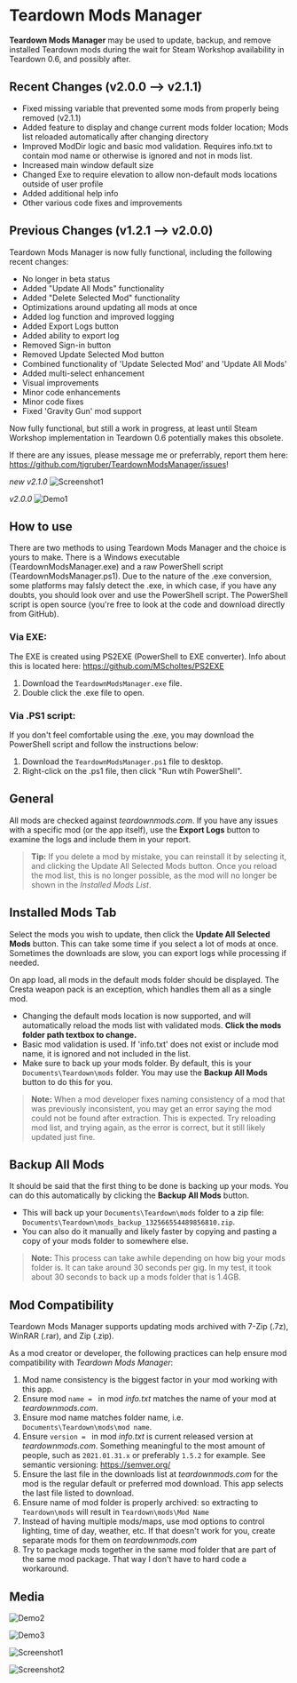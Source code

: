 # Teardown Mods Manager
**Teardown Mods Manager** may be used to update, backup, and remove installed Teardown mods during the wait for Steam Workshop availability in Teardown 0.6, and possibly after.

## Recent Changes (v2.0.0 --> v2.1.1)
* Fixed missing variable that prevented some mods from properly being removed (v2.1.1)
* Added feature to display and change current mods folder location; Mods list reloaded automatically after changing directory
* Improved ModDir logic and basic mod validation. Requires info.txt to contain mod name or otherwise is ignored and not in mods list.
* Increased main window default size
* Changed Exe to require elevation to allow non-default mods locations outside of user profile
* Added additional help info
* Other various code fixes and improvements

## Previous Changes (v1.2.1 --> v2.0.0)
Teardown Mods Manager is now fully functional, including the following recent changes:
* No longer in beta status
* Added "Update All Mods" functionality
* Added "Delete Selected Mod" functionality
* Optimizations around updating all mods at once
* Added log function and improved logging
* Added Export Logs button
* Added ability to export log
* Removed Sign-in button
* Removed Update Selected Mod button
* Combined functionality of 'Update Selected Mod' and 'Update All Mods'
* Added multi-select enhancement
* Visual improvements
* Minor code enhancements
* Minor code fixes
* Fixed 'Gravity Gun' mod support

Now fully functional, but still a work in progress, at least until Steam Workshop implementation in Teardown 0.6 potentially makes this obsolete.

If there are any issues, please message me or preferrably, report them here: https://github.com/tjgruber/TeardownModsManager/issues!

*new v2.1.0*
![Screenshot1](images/Screenshot_3.png)

*v2.0.0*
![Demo1](images/TeardownModsManager_v2.0.0_Demo1.gif)

## How to use
There are two methods to using Teardown Mods Manager and the choice is yours to make. There is a Windows executable (TeardownModsManager.exe) and a raw PowerShell script (TeardownModsManager.ps1). Due to the nature of the .exe conversion, some platforms may falsly detect the .exe, in which case, if you have any doubts, you should look over and use the PowerShell script. The PowerShell script is open source (you're free to look at the code and download directly from GitHub).
### **Via EXE:**
The EXE is created using PS2EXE (PowerShell to EXE converter). Info about this is located here: https://github.com/MScholtes/PS2EXE
  1. Download the `TeardownModsManager.exe` file.
  2. Double click the .exe file to open.
  
### **Via .PS1 script:**
If you don't feel comfortable using the .exe, you may download the PowerShell script and follow the instructions below:
  1. Download the `TeardownModsManager.ps1` file to desktop.
  2. Right-click on the .ps1 file, then click "Run wtih PowerShell".

## General
All mods are checked against *teardownmods.com*. If you have any issues with a specific mod (or the app itself), use the **Export Logs** button to examine the logs and include them in your report.

> **Tip:**
If you delete a mod by mistake, you can reinstall it by selecting it, and clicking the Update All Selected Mods button. Once you reload the mod list, this is no longer possible, as the mod will no longer be shown in the *Installed Mods List*.

## Installed Mods Tab
Select the mods you wish to update, then click the **Update All Selected Mods** button. This can take some time if you select a lot of mods at once. Sometimes the downloads are slow, you can export logs while processing if needed.

On app load, all mods in the default mods folder should be displayed. The Cresta weapon pack is an exception, which handles them all as a single mod.

* Changing the default mods location is now supported, and will automatically reload the mods list with validated mods. **Click the mods folder path textbox to change.**
* Basic mod validation is used. If 'info.txt' does not exist or include mod name, it is ignored and not included in the list.
* Make sure to back up your mods folder. By default, this is your `Documents\Teardown\mods` folder. You may use the **Backup All Mods** button to do this for you.

> **Note:**
When a mod developer fixes naming consistency of a mod that was previously inconsistent, you may get an error saying the mod could not be found after extraction. This is expected. Try reloading mod list, and trying again, as the error is correct, but it still likely updated just fine.

## Backup All Mods
It should be said that the first thing to be done is backing up your mods. You can do this automatically by clicking the **Backup All Mods** button.

* This will back up your `Documents\Teardown\mods` folder to a zip file: `Documents\Teardown\mods_backup_132566554489856810.zip`.
* You can also do it manually and likely faster by copying and pasting a copy of your mods folder to somewhere else.

> **Note:**
This process can take awhile depending on how big your mods folder is. It can take around 30 seconds per gig. In my test, it took about 30 seconds to back up a mods folder that is 1.4GB.

## Mod Compatibility
Teardown Mods Manager supports updating mods archived with 7-Zip (.7z), WinRAR (.rar), and Zip (.zip).

As a mod creator or developer, the following practices can help ensure mod compatibility with *Teardown Mods Manager*:

  1. Mod name consistency is the biggest factor in your mod working with this app.
  2. Ensure mod `name = ` in mod *info.txt* matches the name of your mod at *teardownmods.com*.
  3. Ensure mod name matches folder name, i.e. `Documents\Teardown\mods\mod name`.
  4. Ensure `version = ` in mod *info.txt* is current released version at *teardownmods.com*. Something meaningful to the most amount of people, such as `2021.01.31.x` or preferably `1.5.2` for example. See semantic versioning: https://semver.org/
  5. Ensure the last file in the downloads list at *teardownmods.com* for the mod is the regular default or preferred mod download. This app selects the last file listed to download.
  6. Ensure name of mod folder is properly archived: so extracting to `Teardown\mods` will result in `Teardown\mods\Mod Name`
  7. Instead of having multiple mods/maps, use mod options to control lighting, time of day, weather, etc. If that doesn't work for you, create separate mods for them on *teardownmods.com*
  8. Try to package mods together in the same mod folder that are part of the same mod package. That way I don't have to hard code a workaround.

## Media

![Demo2](images/TeardownModsManager_v2.0.0_Demo2.gif)

![Demo3](images/TeardownModsManager_v2.0.0_Demo3.gif)

![Screenshot1](images/Screenshot_1.png)

![Screenshot2](images/Screenshot_2.png)
